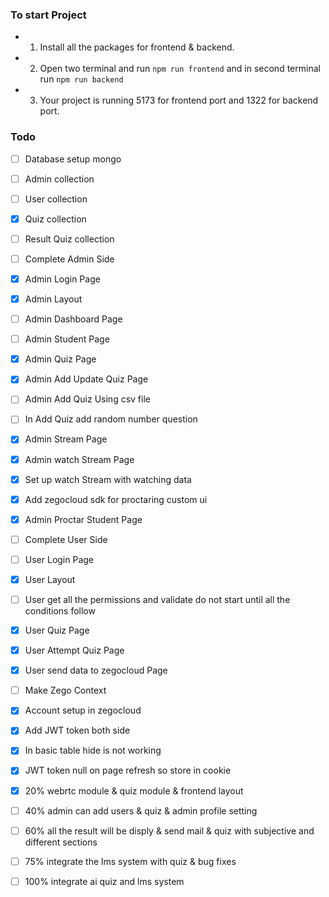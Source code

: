 ### To start Project

- 1. Install all the packages for frontend & backend.
- 2. Open two terminal and run `npm run frontend` and in second terminal run `npm run backend`
- 3. Your project is running 5173 for frontend port and 1322 for backend port.

### Todo

- [ ] Database setup mongo
- [ ] Admin collection
- [ ] User collection
- [x] Quiz collection
- [ ] Result Quiz collection

- [ ] Complete Admin Side
- [x] Admin Login Page
- [x] Admin Layout
- [ ] Admin Dashboard Page
- [ ] Admin Student Page
- [x] Admin Quiz Page
- [x] Admin Add Update Quiz Page
- [ ] Admin Add Quiz Using csv file
- [ ] In Add Quiz add random number question
- [x] Admin Stream Page
- [x] Admin watch Stream Page
- [x] Set up watch Stream with watching data
- [x] Add zegocloud sdk for proctaring custom ui
- [x] Admin Proctar Student Page

- [ ] Complete User Side
- [ ] User Login Page
- [x] User Layout
- [ ] User get all the permissions and validate do not start until all the conditions follow
- [x] User Quiz Page
- [x] User Attempt Quiz Page
- [x] User send data to zegocloud Page
- [ ] Make Zego Context

- [x] Account setup in zegocloud
- [x] Add JWT token both side

- [x] In basic table hide is not working
- [x] JWT token null on page refresh so store in cookie

- [x] 20% webrtc module & quiz module & frontend layout
- [ ] 40% admin can add users & quiz & admin profile setting
- [ ] 60% all the result will be disply & send mail & quiz with subjective and different sections
- [ ] 75% integrate the lms system with quiz & bug fixes
- [ ] 100% integrate ai quiz and lms system
